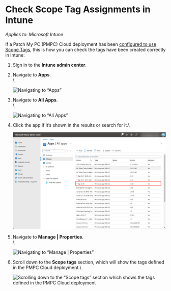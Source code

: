 # Check Scope Tag Assignments in Intune

_Applies to: Microsoft Intune_

If a Patch My PC (PMPC) Cloud deployment has been [configured to use Scope Tags](../../cloud-deployments/deploying-an-app-using-cloud/cloud-configurations-deployment-tab/role-scope-tags-optional.md), this is how you can check the tags have been created correctly in Intune:

1. Sign in to the **Intune admin center**.
2.  Navigate to **Apps**.\
    \


    ![Navigating to “Apps”](/_images/image%20%282220%29.png "Navigating to \"Apps\"")


3.  Navigate to **All Apps**.\
    \


    ![Navigating to “All Apps”](/_images/image%20%282221%29.png "Navigating to \"All Apps\"")


4.  Click the app if it’s shown in the results or search for it.\


    ![Clicking the app](/_images/image%20%282222%29.png "Clicking the app")


5.  Navigate to **Manage | Properties**.\
    \


    ![Navigating to “Manage | Properties”](/_images/image%20%282223%29.png "Navigating to \"Manage | Properties\"")


6.  Scroll down to the **Scope tags** section, which will show the tags defined in the PMPC Cloud deployment.\


    ![Scrolling down to the “Scope tags” section which shows the tags defined in the PMPC Cloud deployment](/_images/image%20%282224%29.png "Scrolling down to the \"Scope tags\" section which shows the tags defined in the PMPC Cloud deployment")

